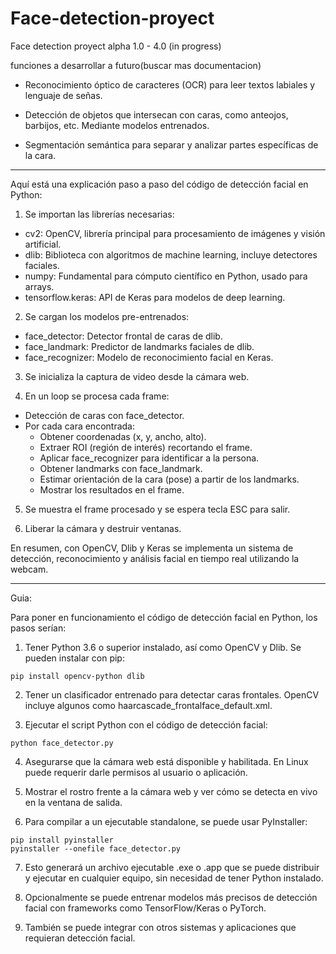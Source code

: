 # Face-detection-proyect
Face detection proyect alpha 1.0 - 4.0 (in progress)

funciones a desarrollar a futuro(buscar mas documentacion)

- Reconocimiento óptico de caracteres (OCR) para leer textos labiales y lenguaje de señas.

- Detección de objetos que intersecan con caras, como anteojos, barbijos, etc. Mediante modelos entrenados.

- Segmentación semántica para separar y analizar partes específicas de la cara.
-----------------------------------------------------------------------------------------------------------------------
Aquí está una explicación paso a paso del código de detección facial en Python:

1. Se importan las librerías necesarias:

- cv2: OpenCV, librería principal para procesamiento de imágenes y visión artificial.
- dlib: Biblioteca con algoritmos de machine learning, incluye detectores faciales.
- numpy: Fundamental para cómputo científico en Python, usado para arrays.
- tensorflow.keras: API de Keras para modelos de deep learning.

2. Se cargan los modelos pre-entrenados:

- face_detector: Detector frontal de caras de dlib.
- face_landmark: Predictor de landmarks faciales de dlib.
- face_recognizer: Modelo de reconocimiento facial en Keras.

3. Se inicializa la captura de video desde la cámara web.

4. En un loop se procesa cada frame:

- Detección de caras con face_detector.
- Por cada cara encontrada:
  - Obtener coordenadas (x, y, ancho, alto).
  - Extraer ROI (región de interés) recortando el frame.
  - Aplicar face_recognizer para identificar a la persona.
  - Obtener landmarks con face_landmark.
  - Estimar orientación de la cara (pose) a partir de los landmarks.
  - Mostrar los resultados en el frame.
  
5. Se muestra el frame procesado y se espera tecla ESC para salir.

6. Liberar la cámara y destruir ventanas.

En resumen, con OpenCV, Dlib y Keras se implementa un sistema de detección, reconocimiento y análisis facial en tiempo real utilizando la webcam.

------------------------------------------------------------------------------------------------------------------------------------------------------------------------
Guia:

Para poner en funcionamiento el código de detección facial en Python, los pasos serían:

1. Tener Python 3.6 o superior instalado, así como OpenCV y Dlib. Se pueden instalar con pip:

```
pip install opencv-python dlib
```

2. Tener un clasificador entrenado para detectar caras frontales. OpenCV incluye algunos como haarcascade_frontalface_default.xml.

3. Ejecutar el script Python con el código de detección facial:

```
python face_detector.py
``` 

4. Asegurarse que la cámara web está disponible y habilitada. En Linux puede requerir darle permisos al usuario o aplicación.

5. Mostrar el rostro frente a la cámara web y ver cómo se detecta en vivo en la ventana de salida.

6. Para compilar a un ejecutable standalone, se puede usar PyInstaller:

```
pip install pyinstaller
pyinstaller --onefile face_detector.py
```

7. Esto generará un archivo ejecutable .exe o .app que se puede distribuir y ejecutar en cualquier equipo, sin necesidad de tener Python instalado.

8. Opcionalmente se puede entrenar modelos más precisos de detección facial con frameworks como TensorFlow/Keras o PyTorch.

9. También se puede integrar con otros sistemas y aplicaciones que requieran detección facial.
